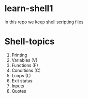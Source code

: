 # learn-shell1
In this repo we keep shell scripting files

# Shell-topics
1. Printing
2. Variables (V)
3. Functions (F)
4. Conditions (C)
5. Loops (L)
6. Exit status
7. Inputs
8. Quotes
